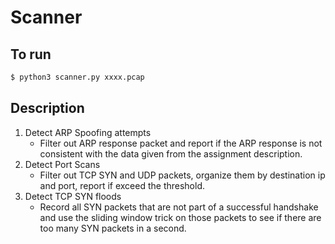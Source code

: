 # Scanner
## To run
```sh
$ python3 scanner.py xxxx.pcap
```
## Description
1. Detect ARP Spoofing attempts
    - Filter out ARP response packet and report if the ARP response is not consistent with the data given from the assignment description.
2. Detect Port Scans
    - Filter out TCP SYN and UDP packets, organize them by destination ip and port, report if exceed the threshold.
3. Detect TCP SYN floods
    - Record all SYN packets that are not part of a successful handshake and use the sliding window trick on those packets to see if there are too many SYN packets in a second.